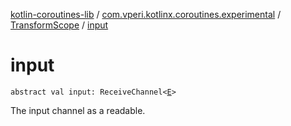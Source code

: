[kotlin-coroutines-lib](../../index.md) / [com.vperi.kotlinx.coroutines.experimental](../index.md) / [TransformScope](index.md) / [input](./input.md)

# input

`abstract val input: ReceiveChannel<`[`E`](index.md#E)`>`

The input channel as a readable.

